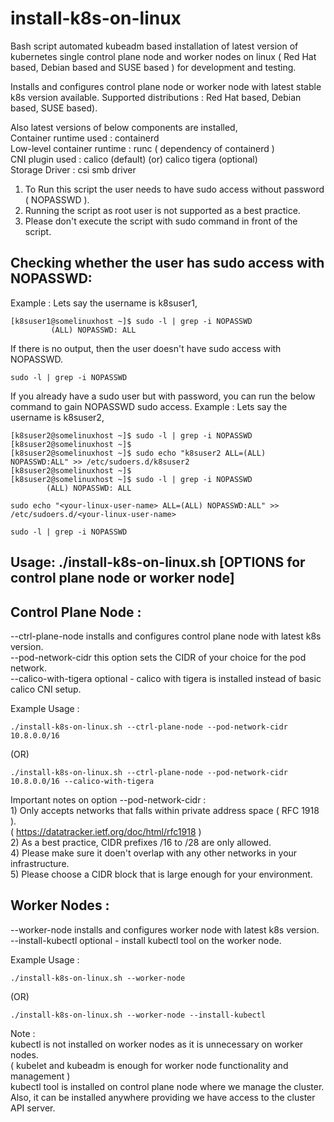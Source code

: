 # install-k8s-on-linux
Bash script automated kubeadm based installation of latest version of kubernetes single control plane node and worker nodes on linux ( Red Hat based, Debian based and SUSE based ) for development and testing.

Installs and configures control plane node or worker node with latest stable k8s version available.
Supported distributions : Red Hat based, Debian based, SUSE based).

Also latest versions of below components are installed,  
         Container runtime used : containerd  
         Low-level container runtime : runc ( dependency of containerd )  
         CNI plugin used : calico (default) (or) calico tigera (optional)  
         Storage Driver : csi smb driver  

1) To Run this script the user needs to have sudo access without password ( NOPASSWD ).
2) Running the script as root user is not supported as a best practice.
3) Please don't execute the script with sudo command in front of the script.

## Checking whether the user has sudo access with NOPASSWD:
Example : Lets say the username is k8suser1,
```
[k8suser1@somelinuxhost ~]$ sudo -l | grep -i NOPASSWD
         (ALL) NOPASSWD: ALL
```
If there is no output, then the user doesn't have sudo access with NOPASSWD.      
```        
sudo -l | grep -i NOPASSWD
```
        
If you already have a sudo user but with password, you can run the below command to gain NOPASSWD sudo access.
Example : Lets say the username is k8suser2,
```
[k8suser2@somelinuxhost ~]$ sudo -l | grep -i NOPASSWD
[k8suser2@somelinuxhost ~]$
[k8suser2@somelinuxhost ~]$ sudo echo "k8suser2 ALL=(ALL) NOPASSWD:ALL" >> /etc/sudoers.d/k8suser2
[k8suser2@somelinuxhost ~]$
[k8suser2@somelinuxhost ~]$ sudo -l | grep -i NOPASSWD
        (ALL) NOPASSWD: ALL
```
```           
sudo echo "<your-linux-user-name> ALL=(ALL) NOPASSWD:ALL" >> /etc/sudoers.d/<your-linux-user-name>
```
```
sudo -l | grep -i NOPASSWD
```


## Usage: ./install-k8s-on-linux.sh [OPTIONS for control plane node or worker node]

## Control Plane Node :
--ctrl-plane-node       installs and configures control plane node with latest k8s version.  
--pod-network-cidr      this option sets the CIDR of your choice for the pod network.  
--calico-with-tigera    optional - calico with tigera is installed instead of basic calico CNI setup.  

Example Usage : 
```
./install-k8s-on-linux.sh --ctrl-plane-node --pod-network-cidr 10.8.0.0/16
```
(OR)
```
./install-k8s-on-linux.sh --ctrl-plane-node --pod-network-cidr 10.8.0.0/16 --calico-with-tigera
```
Important notes on option --pod-network-cidr :  
        1) Only accepts networks that falls within private address space ( RFC 1918 ).  
           ( https://datatracker.ietf.org/doc/html/rfc1918 )  
        2) As a best practice, CIDR prefixes /16 to /28 are only allowed.  
        4) Please make sure it doen't overlap with any other networks in your infrastructure.  
        5) Please choose a CIDR block that is large enough for your environment.  

## Worker Nodes :
--worker-node   installs and configures worker node with latest k8s version.  
--install-kubectl       optional - install kubectl tool on the worker node.  

Example Usage : 
```
./install-k8s-on-linux.sh --worker-node
```
(OR)
```
./install-k8s-on-linux.sh --worker-node --install-kubectl
```
Note :  
        kubectl is not installed on worker nodes as it is unnecessary on worker nodes.  
        ( kubelet and kubeadm is enough for worker node functionality and management )  
        kubectl tool is installed on control plane node where we manage the cluster.  
        Also, it can be installed anywhere providing we have access to the cluster API server.  
